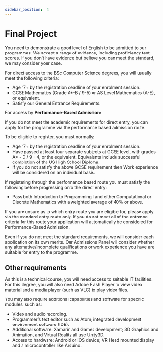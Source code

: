 ```yaml
---
sidebar_position:  4
---  
```


# Final Project

You need to demonstrate a good level of English to be admitted to our programmes. We accept a range of evidence, including proficiency test scores. If you don’t have evidence but believe you can meet the standard, we may consider your case.

For direct access to the BSc Computer Science degrees, you will usually meet the following criteria:

- Age 17+ by the registration deadline of your enrolment session.
- GCSE Mathematics (Grade A*-B / 9-5) or AS Level Mathematics (A-E), or equivalent.
- Satisfy our General Entrance Requirements.

For access by  **Performance-Based Admission:**

If you do not meet the academic requirements for direct entry, you can apply for the programme via the performance based admission route.

To be eligible to register, you must normally:

- Age 17+ by the registration deadline of your enrolment session.
- Have passed at least four separate subjects at GCSE level, with grades A* - C / 9 - 4, or the equivalent. Equivalents include successful completion of the US High School Diploma.
- If you do not satisfy the above GCSE requirement then Work experience will be considered on an individual basis.

If registering through the performance based route you must satisfy the following before progressing onto the direct entry:

- Pass both Introduction to Programming I and either Computational or Discrete Mathematics with a weighted average of 40% or above.

If you are unsure as to which entry route you are eligible for, please apply via the standard entry route only. If you do not meet all of the entrance criteria for this route your application will automatically be considered for Performance-Based Admission.

Even if you do not meet the standard requirements, we will consider each application on its own merits. Our Admissions Panel will consider whether any alternative/incomplete qualifications or work experience you have are suitable for entry to the programme.

## Other requirements

As this is a technical course, you will need access to suitable IT facilities. For this degree, you will also need Adobe Flash Player to view video material and a media player (such as VLC) to play video files.

You may also require additional capabilities and software for specific modules, such as:

- Video and audio recording.
- Programmer’s text editor such as Atom; integrated development environment software (IDE).
- Additional software: Xamarin and Games development; 3D Graphics and Animation, and Virtual Reality all use Unity3D.
- Access to hardware: Android or iOS device; VR Head mounted display and a microcontroller like Arduino.
